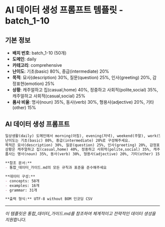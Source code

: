 # AI 데이터 생성 프롬프트 템플릿 - batch_1-10

## 기본 정보
- **배치 번호**: batch_1-10 (50개)
- **도메인**: daily
- **카테고리**: comprehensive
- **난이도**: 기초(basic) 80%, 중급(intermediate) 20%
- **목적**: 묘사(description) 30%, 질문(question) 25%, 인사(greeting) 20%, 감정표현(emotion) 25%
- **상황**: 캐주얼하고 집(casual,home) 40%, 정중하고 사회적(polite,social) 35%, 캐주얼하고 사회적(casual,social) 25%
- **품사 비율**: 명사(noun) 35%, 동사(verb) 30%, 형용사(adjective) 20%, 기타(other) 15%

## AI 데이터 생성 프롬프트

```markdown
일상생활(daily) 도메인에서 morning(아침), evening(저녁), weekend(주말), work(일), personal(개인), social(사회) 카테고리를 포함한 종합 데이터를 50개 생성해주세요.
난이도는 기초(basic) 80%, 중급(intermediate) 20%로 구성해주세요.
목적은 묘사(description) 30%, 질문(question) 25%, 인사(greeting) 20%, 감정표현(emotion) 25%로 구성해주세요.
상황은 캐주얼하고 집(casual,home) 40%, 정중하고 사회적(polite,social) 35%, 캐주얼하고 사회적(casual,social) 25%로 구성해주세요.
품사는 명사(noun) 35%, 동사(verb) 30%, 형용사(adjective) 20%, 기타(other) 15%로 구성해주세요.

**참조 문서:**
- 통합_데이터_가이드.md의 모든 규칙과 표준을 준수해주세요

**데이터 구성:**
- concepts: 58개
- examples: 16개  
- grammar: 31개

**출력 형식:** UTF-8 without BOM 인코딩 CSV
```

---

_이 템플릿은 통합_데이터_가이드.md를 참조하여 체계적이고 전략적인 데이터 생성을 지원합니다._
